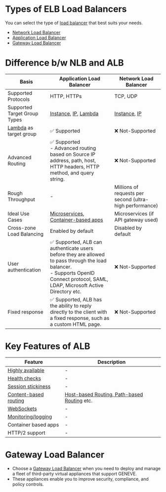# Types of ELB Load Balancers

You can select the type of [load balancer](../../../../1_HLDDesignComponents/0_SystemGlossaries/Scalability/LoadBalancer.md) that best suits your needs.
- [Network Load Balancer](#network-load-balancer)
- [Application Load Balancer](#application-load-balancer)
- [Gateway Load Balancer](#gateway-load-balancer)

# Difference b/w NLB and ALB

| Basis                                                                    | Application Load Balancer                                                                                                                                                                               | Network Load Balancer                                                                                      |
|--------------------------------------------------------------------------|---------------------------------------------------------------------------------------------------------------------------------------------------------------------------------------------------------|------------------------------------------------------------------------------------------------------------|
| Supported Protocols                                                      | HTTP, HTTPs                                                                                                                                                                                             | TCP, UDP                                                                                                   |
| Supported Target Group Types                                             | [Instance](../../../3_ComputeServices/AmazonEC2/Readme.md), [IP](../../../3_ComputeServices/AWSFargate.md), [Lambda](../../../3_ComputeServices/AWSLambda/Readme.md)                                    | [Instance](../../../3_ComputeServices/AmazonEC2/Readme.md), [IP](../../../3_ComputeServices/AWSFargate.md) |
| [Lambda](../../../3_ComputeServices/AWSLambda/Readme.md) as target group | :white_check_mark: Supported                                                                                                                                                                            | :x: Not-Supported                                                                                          |                                                                                                                               |
| Advanced Routing                                                         | :white_check_mark: Supported<br/>- Advanced routing based on Source IP address, path, host, HTTP headers, HTTP method, and query string.                                                                | :x: Not-Supported                                                                                          |
| Rough Throughput                                                         | -                                                                                                                                                                                                       | Millions of requests per second (ultra-high performance)                                                   |
| Ideal Use Cases                                                          | [Microservices](../../../../1_HLDDesignComponents/1_MicroServicesSOA/Readme.md), [Container-based apps](../../../../1_HLDDesignComponents/6_ContainerOrchestrationServices/Readme.md)                                                                                                   | Microservices (if API gateway used)                                                                        |
| Cross-zone Load Balancing                                                | Enabled by default                                                                                                                                                                                      | Disabled by default                                                                                        |
| User authentication                                                      | :white_check_mark: Supported, ALB can authenticate users before they are allowed to pass through the load balancer.<br/>- Supports OpenID Connect protocol, SAML, LDAP, Microsoft Active Directory etc. | :x: Not-Supported                                                                                          |
| Fixed response                                                           | :white_check_mark: Supported, ALB has the ability to reply directly to the client with a fixed response, such as a custom HTML page.                                                                    | :x: Not-Supported                                                                                          |

# Key Features of ALB

| Feature                                                                                                                    | Description                                 |
|----------------------------------------------------------------------------------------------------------------------------|---------------------------------------------|
| [Highly available](../../../../1_HLDDesignComponents/0_SystemGlossaries/Reliability/HighAvailability.md)                   | -                                           |
| [Health checks](https://aws.amazon.com/builders-library/implementing-health-checks/)                                       | -                                           |
| [Session stickiness](https://docs.aws.amazon.com/elasticloadbalancing/latest/application/sticky-sessions.html)             | -                                           |
| [Content-based routing](https://aws.amazon.com/blogs/aws/new-advanced-request-routing-for-aws-application-load-balancers/) | [Host-based Routing, Path-based Routing](https://docs.aws.amazon.com/elasticloadbalancing/latest/application/load-balancer-listeners.html#path-conditions) etc. |
| [WebSockets](https://aws.amazon.com/blogs/compute/using-websockets-and-load-balancers-part-two/)                           | -                                           |
| [Monitoring/logging](https://docs.aws.amazon.com/elasticloadbalancing/latest/application/load-balancer-monitoring.html)    | -                                           |
| Container based apps                                                                                                       | -                                           |
| HTTP/2 support                                                                                                             | -                                           |

# Gateway Load Balancer
- Choose a [Gateway Load Balancer](https://docs.aws.amazon.com/elasticloadbalancing/latest/gateway/introduction.html) when you need to deploy and manage a fleet of third-party virtual appliances that support GENEVE.
- These appliances enable you to improve security, compliance, and policy controls.